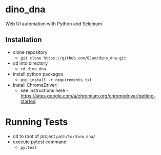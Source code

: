 # dino_dna
Web UI automation with Python and Selenium

## Installation
* clone repository
    * `git clone https://github.com/BJam/dino_dna.git`
* cd into directory
    * `cd dino_dna`
* install python packages
    * `pip install -r requirements.txt`
* Install ChromeDriver:
    * see instructions here - https://sites.google.com/a/chromium.org/chromedriver/getting-started
     
# Running Tests
* cd to root of project `path/to/dino_dna/`
* execute pytest command
    * `py.test`
    
